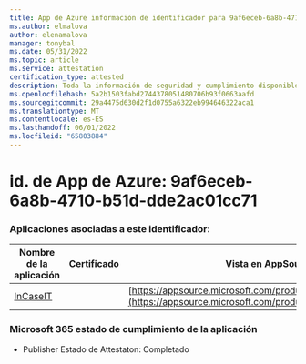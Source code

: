 ```yaml
---
title: App de Azure información de identificador para 9af6eceb-6a8b-4710-b51d-dde2ac01cc71
ms.author: elmalova
author: elenamalova
manager: tonybal
ms.date: 05/31/2022
ms.topic: article
ms.service: attestation
certification_type: attested
description: Toda la información de seguridad y cumplimiento disponible para 9af6eceb-6a8b-4710-b51d-dde2ac01cc71.
ms.openlocfilehash: 5a2b1503fabd2744378051480706b93f0663aafd
ms.sourcegitcommit: 29a4475d630d2f1d0755a6322eb994646322aca1
ms.translationtype: MT
ms.contentlocale: es-ES
ms.lasthandoff: 06/01/2022
ms.locfileid: "65803884"
---
```

# <a name="azure-app-id-9af6eceb-6a8b-4710-b51d-dde2ac01cc71"></a>id. de App de Azure: 9af6eceb-6a8b-4710-b51d-dde2ac01cc71


### <a name="apps-associated-with-this-id"></a>Aplicaciones asociadas a este identificador:
| **Nombre de la aplicación** | **Certificado** | **Vista en AppSource** |
|--------------|---------------|-----------------------|
| [InCaseIT](../forward/WA200003265.md) |  | [https://appsource.microsoft.com/product/office/WA200003265](https://appsource.microsoft.com/product/office/WA200003265) |

### <a name="microsoft-365-app-compliance-status"></a>Microsoft 365 estado de cumplimiento de la aplicación
- Publisher Estado de Attestaton: Completado
